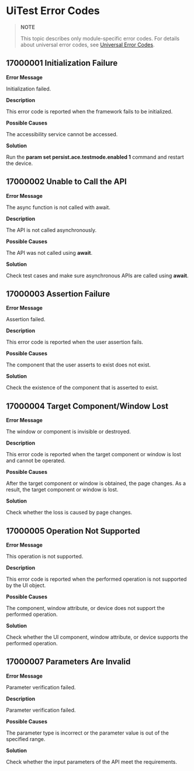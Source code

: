 # UiTest Error Codes

> **NOTE**
>
> This topic describes only module-specific error codes. For details about universal error codes, see [Universal Error Codes](../errorcode-universal.md).

## 17000001 Initialization Failure

**Error Message**

Initialization failed.

**Description**

This error code is reported when the framework fails to be initialized.

**Possible Causes**

The accessibility service cannot be accessed.

**Solution**

Run the **param set persist.ace.testmode.enabled 1** command and restart the device.

## 17000002 Unable to Call the API
**Error Message**

The async function is not called with await.

**Description**

The API is not called asynchronously.

**Possible Causes**

The API was not called using **await**.

**Solution**

Check test cases and make sure asynchronous APIs are called using **await**.

## 17000003 Assertion Failure
**Error Message**

Assertion failed.

**Description**

This error code is reported when the user assertion fails.

**Possible Causes**

The component that the user asserts to exist does not exist.

**Solution**

Check the existence of the component that is asserted to exist.

## 17000004 Target Component/Window Lost
**Error Message**

The window or component is invisible or destroyed.

**Description**

This error code is reported when the target component or window is lost and cannot be operated.

**Possible Causes**

After the target component or window is obtained, the page changes. As a result, the target component or window is lost.

**Solution**

Check whether the loss is caused by page changes.

## 17000005 Operation Not Supported
**Error Message**

This operation is not supported.

**Description**

This error code is reported when the performed operation is not supported by the UI object.

**Possible Causes**

The component, window attribute, or device does not support the performed operation.

**Solution**

Check whether the UI component, window attribute, or device supports the performed operation.

## 17000007 Parameters Are Invalid
**Error Message**

Parameter verification failed.

**Description**

Parameter verification failed.

**Possible Causes**

The parameter type is incorrect or the parameter value is out of the specified range.

**Solution**

Check whether the input parameters of the API meet the requirements.
